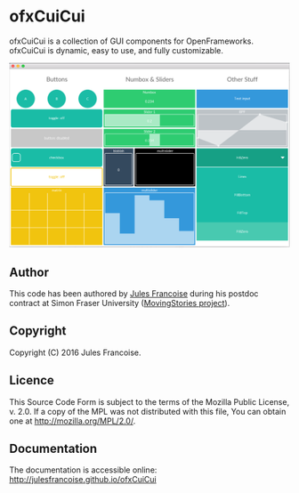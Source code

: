 # ofxCuiCui
ofxCuiCui is a collection of GUI components for OpenFrameworks. ofxCuiCui is dynamic, easy to use, and fully customizable.

![Image Alt](doc/doc-misc/screenshot.png)

## Author
This code has been authored by <a href="http://julesfrancoise.com/" target="blank">Jules Francoise</a> during his postdoc contract at Simon Fraser University (<a href="http://movingstories.ca/" target="blank">MovingStories project</a>).

## Copyright
Copyright (C) 2016 Jules Francoise.

## Licence

This Source Code Form is subject to the terms of the Mozilla Public License, v. 2.0. If a copy of the MPL was not distributed with this file, You can obtain one at http://mozilla.org/MPL/2.0/.

## Documentation

The documentation is accessible online: http://julesfrancoise.github.io/ofxCuiCui
